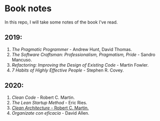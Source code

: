 # Book notes

In this repo, I will take some notes of the book I've read.

## 2019:

1. _The Pragmatic Programmer_ - Andrew Hunt, David Thomas.
2. _The Software Craftsman: Professionalism, Pragmatism, Pride_ - Sandro Mancuso.
3. _Refactoring: Improving the Design of Existing Code_ - Martin Fowler.
4. _7 Habits of Highly Effective People_ - Stephen R. Covey.

## 2020:

1. _Clean Code_ - Robert C. Martin.
2. _The Lean Startup Method_ - Eric Ries.
3. [_Clean Architecture_ - Robert C. Martin.](CleanArchitecture-RobertCMartin.md)
4. _Organízate con eficacia_ - David Allen.